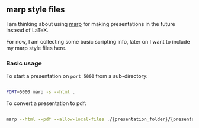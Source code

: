 ## marp style files

I am thinking about using [marp](https://marp.app/) for making presentations in the future instead of LaTeX.

For now, I am collecting some basic scripting info, later on I want to include my marp style files here.

### Basic usage

To start a presentation on `port 5000` from a sub-directory:

```bash

PORT=5000 marp -s --html .
```

To convert a presentation to pdf:

```bash

marp --html --pdf --allow-local-files ./{presentation_folder}/{presentation}.md

```
